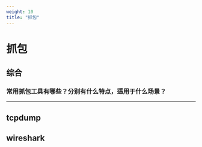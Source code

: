 ```yaml
---
weight: 10
title: "抓包"
---
```


# 抓包

## 综合

### 常用抓包工具有哪些？分别有什么特点，适用于什么场景？

---

## tcpdump

## wireshark
